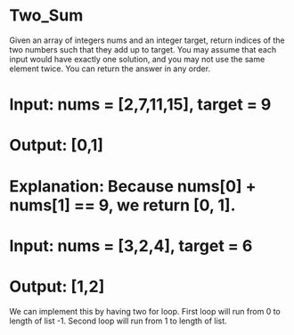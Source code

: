 # Two_Sum
Given an array of integers nums and an integer target, return indices of the two numbers such that they add up to target.  You may assume that each input would have exactly one solution, and you may not use the same element twice.  You can return the answer in any order.

# Input: nums = [2,7,11,15], target = 9
# Output: [0,1]
# Explanation: Because nums[0] + nums[1] == 9, we return [0, 1].

# Input: nums = [3,2,4], target = 6
# Output: [1,2]

We can implement this by having two for loop.
First loop will run from  0 to length of list -1.
Second loop will run from 1 to length of list.
